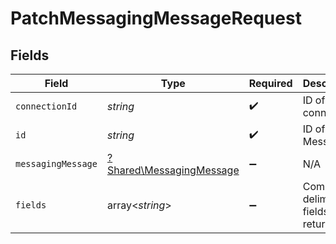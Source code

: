 # PatchMessagingMessageRequest


## Fields

| Field                                                               | Type                                                                | Required                                                            | Description                                                         |
| ------------------------------------------------------------------- | ------------------------------------------------------------------- | ------------------------------------------------------------------- | ------------------------------------------------------------------- |
| `connectionId`                                                      | *string*                                                            | :heavy_check_mark:                                                  | ID of the connection                                                |
| `id`                                                                | *string*                                                            | :heavy_check_mark:                                                  | ID of the Message                                                   |
| `messagingMessage`                                                  | [?Shared\MessagingMessage](../../Models/Shared/MessagingMessage.md) | :heavy_minus_sign:                                                  | N/A                                                                 |
| `fields`                                                            | array<*string*>                                                     | :heavy_minus_sign:                                                  | Comma-delimited fields to return                                    |